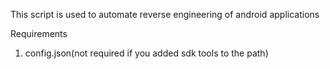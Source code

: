 This script is used to automate reverse engineering of android applications

Requirements

1. config.json(not required if you added sdk tools to the path)
